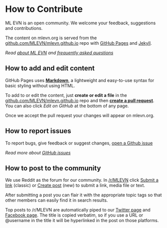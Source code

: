 # How to Contribute

ML EVN is an open community.  We welcome your feedback, suggestions and contributions.

The content on mlevn.org is served from the [github.com/MLEVN/mlevn.github.io](https://github.com/MLEVN/mlevn.github.io) repo with [GitHub Pages](https://guides.github.com/features/pages/) and [Jekyll](https://help.github.com/articles/about-github-pages-and-jekyll/). 

*Read [about ML EVN](/about/) and [frequently asked questions](/faq/)*

## How to add and edit content
GitHub Pages uses [**Markdown**](https://guides.github.com/features/mastering-markdown/), a lightweight and easy-to-use syntax for basic styling without using HTML.

To add to or edit the content, just **create or edit a file** in the [github.com/MLEVN/mlevn.github.io](https://github.com/MLEVN/mlevn.github.io) repo and then [**create a pull request**](https://help.github.com/articles/creating-a-pull-request/).  You can also click *Edit on GitHub* at the bottom of any page. 

Once we accept the pull request your changes will appear on mlevn.org.

## How to report issues
To report bugs, give feedback or suggest changes, [open a Github issue](https://github.com/MLEVN/mlevn.github.io/issues/new)

*Read more about [GitHub issues](https://guides.github.com/features/issues/)*

## How to post to the community

We use Reddit as the forum for our community.  In [/r/MLEVN](https://reddit.com/r/mlevn) click [Submit a link](https://www.reddit.com/r/MLEVN/submit) (classic) or [Create post](https://new.reddit.com/r/MLEVN/submit) (new) to submit a link, media file or text.

After submitting a post you can flair it with the appropriate topic tags so that other members can easily find it in search results.

Top posts to /r/MLEVN are automatically piped to our [Twitter page](https://twitter.com/ML_EVN) and [Facebook page](https://www.facebook.com/MLEVN.org/).  The title is copied verbatim, so if you use a URL or @username in the title it will be hyperlinked in the post on those platforms.

